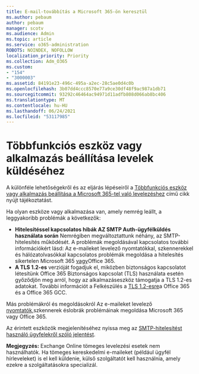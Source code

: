 ```yaml
---
title: E-mail-továbbítás a Microsoft 365-ön keresztül
ms.author: pebaum
author: pebaum
manager: scotv
ms.audience: Admin
ms.topic: article
ms.service: o365-administration
ROBOTS: NOINDEX, NOFOLLOW
localization_priority: Priority
ms.collection: Adm_O365
ms.custom:
- "154"
- "3000003"
ms.assetid: 84191e23-496c-495a-a2ec-28c5ae0d4c0b
ms.openlocfilehash: 3b07dd4ccc8570e77a9ce30df48f9ac987a1db71
ms.sourcegitcommit: 93292c46464ac94971d11adfb808d066ab8bc406
ms.translationtype: MT
ms.contentlocale: hu-HU
ms.lasthandoff: 06/24/2021
ms.locfileid: "53117985"
---
```

# <a name="set-up-a-multifunction-device-or-application-to-send-email"></a>Többfunkciós eszköz vagy alkalmazás beállítása levelek küldéséhez

A különféle lehetőségekről és az eljárás lépéseiről a [Többfunkciós eszköz vagy alkalmazás beállítása a Microsoft 365-tel való levelezéshez](/Exchange/mail-flow-best-practices/how-to-set-up-a-multifunction-device-or-application-to-send-email-using-microsoft-365-or-office-365) című cikk nyújt tájékoztatást.
  
Ha olyan eszköze vagy alkalmazása van, amely nemrég leállt, a leggyakoribb problémák a következők:

- **Hitelesítéssel kapcsolatos hibák AZ SMTP Auth-ügyfélküldés használata során** Nemrégiben megváltoztattunk néhány, az SMTP-hitelesítés működését. A problémák megoldásával kapcsolatos további információkért lásd: Az e-maileket levelező nyomtatókkal, szkennerekkel és hálózatolvasókkal kapcsolatos problémák megoldása a hitelesítés sikertelen Microsoft 365 [vagy](/Exchange/mail-flow-best-practices/fix-issues-with-printers-scanners-and-lob-applications-that-send-email-using-off#error-authentication-unsuccessful)Office 365.
- **A TLS 1.2-es** verzióját fogadjuk el, miközben biztonságos kapcsolatot létesítünk Office 365 Biztonságos kapcsolat (TLS) használata esetén győződjön meg arról, hogy az alkalmazáseszköz támogatja a TLS 1.2-es adatokat. További információt a Felkészülés a [TLS 1.2-esre](/microsoft-365/compliance/prepare-tls-1.2-in-office-365)a Office 365 és a Office 365 GCC.
 
Más problémákról és megoldásokról Az e-maileket levelező [nyomtatók,](/Exchange/mail-flow-best-practices/fix-issues-with-printers-scanners-and-lob-applications-that-send-email-using-off)szkennerek éslobrák problémáinak megoldása Microsoft 365 vagy Office 365.

Az érintett eszközök megjelenítéséhez nyissa meg az [SMTP-hitelesítést használó ügyfelekről szóló jelentést](https://protection.office.com/mailflow/dashboard).

**Megjegyzés:** Exchange Online tömeges levelezési esetek nem használhatók. Ha tömeges kereskedelmi e-maileket (például ügyfél hírleveleket) is el kell küldenie, külső szolgáltatót kell használnia, amely ezekre a szolgáltatásokra specializál.
